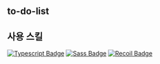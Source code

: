 ## to-do-list
## 사용 스킬
[![Typescript Badge](https://img.shields.io/badge/TypeScript-3178C6?style=flat&logo=TypeScript&logoColor=white)](https://www.typescriptlang.org/)
[![Sass Badge](https://img.shields.io/badge/Sass-CC6699?style=flat&logo=Sass&logoColor=white)](https://sass-lang.com/)
[![Recoil Badge](https://img.shields.io/badge/Recoil-000000?style=flat)](https://sass-lang.com/)
